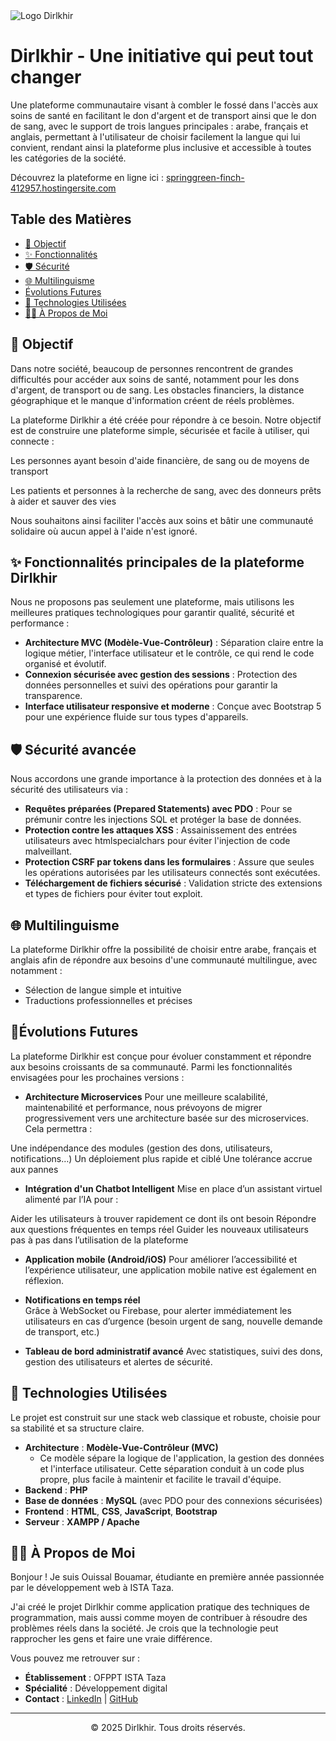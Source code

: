 <img src="https://i.imgur.com/oKAKsnH.png" alt="Logo Dirlkhir" />

# Dirlkhir - Une initiative qui peut tout changer

Une plateforme communautaire visant à combler le fossé dans l'accès aux soins de santé en facilitant le don d'argent et de transport ainsi que le don de sang, avec le support de trois langues principales : arabe, français et anglais, permettant à l'utilisateur de choisir facilement la langue qui lui convient, rendant ainsi la plateforme plus inclusive et accessible à toutes les catégories de la société.


Découvrez la plateforme en ligne ici : [springgreen-finch-412957.hostingersite.com](https://springgreen-finch-412957.hostingersite.com/)


## Table des Matières
- [🎯 Objectif](#-objectif)
- [✨ Fonctionnalités](#-fonctionnalités)
- [🛡️ Sécurité](#-sécurité)
- [🌐 Multilinguisme](#-multilinguisme)
- [Évolutions Futures ](#-Évolutions-Futures)
- [🚀 Technologies Utilisées](#-technologies-utilisées)
- [👨‍💻 À Propos de Moi](#-à-propos-de-moi)



## 🎯 Objectif

Dans notre société, beaucoup de personnes rencontrent de grandes difficultés pour accéder aux soins de santé, notamment pour les dons d'argent, de transport ou de sang. Les obstacles financiers, la distance géographique et le manque d'information créent de réels problèmes.

La plateforme Dirlkhir a été créée pour répondre à ce besoin. Notre objectif est de construire une plateforme simple, sécurisée et facile à utiliser, qui connecte :

Les personnes ayant besoin d'aide financière, de sang ou de moyens de transport

Les patients et personnes à la recherche de sang, avec des donneurs prêts à aider et sauver des vies

Nous souhaitons ainsi faciliter l'accès aux soins et bâtir une communauté solidaire où aucun appel à l'aide n'est ignoré.

## ✨ Fonctionnalités principales de la plateforme Dirlkhir

Nous ne proposons pas seulement une plateforme, mais utilisons les meilleures pratiques technologiques pour garantir qualité, sécurité et performance :

- **Architecture MVC (Modèle-Vue-Contrôleur)** :
  Séparation claire entre la logique métier, l'interface utilisateur et le contrôle, ce qui rend le code organisé et évolutif.
- **Connexion sécurisée avec gestion des sessions** :
  Protection des données personnelles et suivi des opérations pour garantir la transparence.
- **Interface utilisateur responsive et moderne** :
  Conçue avec Bootstrap 5 pour une expérience fluide sur tous types d'appareils.

## 🛡️ Sécurité avancée
Nous accordons une grande importance à la protection des données et à la sécurité des utilisateurs via :

- **Requêtes préparées (Prepared Statements) avec PDO** :
  Pour se prémunir contre les injections SQL et protéger la base de données.
- **Protection contre les attaques XSS** :
  Assainissement des entrées utilisateurs avec htmlspecialchars pour éviter l'injection de code malveillant.
- **Protection CSRF par tokens dans les formulaires** :
  Assure que seules les opérations autorisées par les utilisateurs connectés sont exécutées.
- **Téléchargement de fichiers sécurisé** :
  Validation stricte des extensions et types de fichiers pour éviter tout exploit.

## 🌐 Multilinguisme
La plateforme Dirlkhir offre la possibilité de choisir entre arabe, français et anglais afin de répondre aux besoins d'une communauté multilingue, avec notamment :

- Sélection de langue simple et intuitive
- Traductions professionnelles et précises


## 🔮Évolutions Futures
La plateforme Dirlkhir est conçue pour évoluer constamment et répondre aux besoins croissants de sa communauté. Parmi les fonctionnalités envisagées pour les prochaines versions :

- **Architecture Microservices** 
Pour une meilleure scalabilité, maintenabilité et performance, nous prévoyons de migrer progressivement vers une architecture basée sur des microservices. Cela permettra :

Une indépendance des modules (gestion des dons, utilisateurs, notifications…)
Un déploiement plus rapide et ciblé
Une tolérance accrue aux pannes


- **Intégration d'un Chatbot Intelligent** 
Mise en place d’un assistant virtuel alimenté par l’IA pour :

Aider les utilisateurs à trouver rapidement ce dont ils ont besoin
Répondre aux questions fréquentes en temps réel
Guider les nouveaux utilisateurs pas à pas dans l’utilisation de la plateforme

- **Application mobile (Android/iOS)** 
Pour améliorer l’accessibilité et l’expérience utilisateur, une application mobile native est également en réflexion.

- **Notifications en temps réel**  
Grâce à WebSocket ou Firebase, pour alerter immédiatement les utilisateurs en cas d’urgence (besoin urgent de sang, nouvelle demande de transport, etc.)

- **Tableau de bord administratif avancé** 
Avec statistiques, suivi des dons, gestion des utilisateurs et alertes de sécurité.


## 🚀 Technologies Utilisées

Le projet est construit sur une stack web classique et robuste, choisie pour sa stabilité et sa structure claire.

-   **Architecture** : **Modèle-Vue-Contrôleur (MVC)**
    -   Ce modèle sépare la logique de l'application, la gestion des données et l'interface utilisateur. Cette séparation conduit à un code plus propre, plus facile à maintenir et facilite le travail d'équipe.
-   **Backend** : **PHP**
-   **Base de données** : **MySQL** (avec PDO pour des connexions sécurisées)
-   **Frontend** : **HTML**, **CSS**, **JavaScript**, **Bootstrap**
-   **Serveur** : **XAMPP / Apache**

## 👨‍💻 À Propos de Moi

Bonjour ! Je suis Ouissal Bouamar, étudiante en première année passionnée par le développement web à ISTA Taza.

J'ai créé le projet Dirlkhir comme application pratique des techniques de programmation, mais aussi comme moyen de contribuer à résoudre des problèmes réels dans la société. Je crois que la technologie peut rapprocher les gens et faire une vraie différence.

Vous pouvez me retrouver sur :
- **Établissement** : OFPPT ISTA Taza
- **Spécialité** : Développement digital
- **Contact** : [LinkedIn](https://www.linkedin.com/in/ouissal-bouamar) | [GitHub](https://github.com/Ouissaal)

---
<div align="center">
  <p>© 2025 Dirlkhir. Tous droits réservés.</p>
</div>

